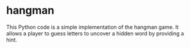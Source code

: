 # hangman
This Python code is a simple implementation of the hangman game. It allows a player to guess letters to uncover a hidden word by providing a hint.
